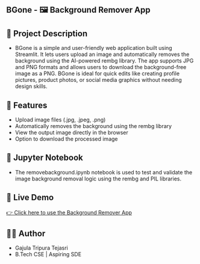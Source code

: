 ## BGone - 🖼️ Background Remover App
## 📄 Project Description
- BGone is a simple and user-friendly web application built using Streamlit. It lets users upload an image and automatically removes the background using the AI-powered rembg library. The app supports JPG and PNG formats and allows users to download the background-free image as a PNG. BGone is ideal for quick edits like creating profile pictures, product photos, or social media graphics without needing design skills.

## 🚀 Features
- Upload image files (.jpg, .jpeg, .png)
- Automatically removes the background using the rembg library
- View the output image directly in the browser
- Option to download the processed image

## 📓 Jupyter Notebook
- The removebackground.ipynb notebook is used to test and validate the image background removal logic using the rembg and PIL libraries.
  
## 🔗 Live Demo  
[👉 Click here to use the Background Remover App](https://bgone-tripura.streamlit.app/)


## 🙋‍♀️ Author
- Gajula Tripura Tejasri
- B.Tech CSE | Aspiring SDE

